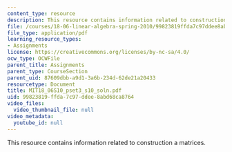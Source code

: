 ```yaml
---
content_type: resource
description: This resource contains information related to construction a matrices.
file: /courses/18-06-linear-algebra-spring-2010/99823819ffda7c97ddee8abd68ca8764_MIT18_06S10_pset3_s10_soln.pdf
file_type: application/pdf
learning_resource_types:
- Assignments
license: https://creativecommons.org/licenses/by-nc-sa/4.0/
ocw_type: OCWFile
parent_title: Assignments
parent_type: CourseSection
parent_uid: 87609dbb-a9d1-3a6b-234d-62de21a20433
resourcetype: Document
title: MIT18_06S10_pset3_s10_soln.pdf
uid: 99823819-ffda-7c97-ddee-8abd68ca8764
video_files:
  video_thumbnail_file: null
video_metadata:
  youtube_id: null
---
```

This resource contains information related to construction a matrices.